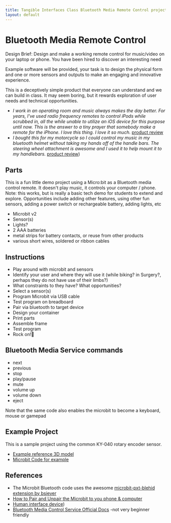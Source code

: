 ```yaml
---
title: Tangible Interfaces Class Bluetooth Media Remote Control project
layout: default
---
```


# Bluetooth Media Remote Control

Design Brief: Design and make a working remote control for music/video on your laptop or phone. You have been hired to discover an interesting need

Example software will be provided, your task is to design the physical form and one or more sensors and outputs to make an engaging and innovative experience.

This is a deceptively simple product that everyone can understand and we can build in class. It may seem boring, but it rewards exploration of user needs and technical opportunities.

- _I work in an operating room and music always makes the day better. For years, I've used radio frequency remotes to control iPods while scrubbed in, all the while unable to utilize an iOS device for this purpose until now. This is the answer to a tiny prayer that somebody make a remote for the iPhone. I love this thing. I love it so much._ [product review](https://www.amazon.com/Satechi-Bluetooth-Button-Media-Compatible/dp/B00RM75NL0)
- _I bought this for my motorcycle so I could control my music in my bluetooth helmet without taking my hands off of the handle bars. The steering wheel attachment is awesome and I used it to help mount it to my handlebars._ [product review](https://www.amazon.com/Satechi-Bluetooth-Button-Media-Compatible/dp/B00RM75NL0))

## Parts

This is a fun little demo project using a Micro:bit as a Bluetooth media control remote. It doesn't play music, it controls your computer / phone. Note: this works, but is really a basic tech demo for students to extend and explore. Opportunities include adding other features, using other fun sensors, adding a power switch or rechargeable battery, adding lights, etc

- Microbit v2
- Sensor(s)
- Lights?
- 2 AAA batteries
- metal strips for battery contacts, or reuse from other products
- various short wires, soldered or ribbon cables

## Instructions

- Play around with microbit and sensors
- Identify your user and where they will use it (while biking? in Surgery?, perhaps they do not have use of their limbs?)
- What constraints to they have? What opportunities?
- Select a sensor(s)
- Program Microbit via USB cable
- Test program on breadboard
- Pair via bluetooth to target device
- Design your container
- Print parts
- Assemble frame
- Test program
- Rock on!🤘

## Bluetooth Media Service commands

- next
- previous
- stop
- play/pause
- mute
- volume up
- volume down
- eject

Note that the same code also enables the microbit to become a keyboard, mouse or gamepad

## Example Project

This is a sample project using the common KY-040 rotary encoder sensor.

- [Example reference 3D model](https://www.thingiverse.com/thing:7057254)
- [Microbit Code for example](https://makecode.microbit.org/S63332-71073-18456-31510)

## References

- The Microbit Bluetooth code uses the awesome [microbit-pxt-blehid extension by bsiever](https://github.com/bsiever/microbit-pxt-blehid)
- [How to Pair and Unpair the Microbit to you phone & computer](https://bsiever.github.io/microbit-pxt-blehid/#2-have-your-device-connect-to-the-microbit)
- [Human interface device](https://en.wikipedia.org/wiki/Human_interface_device))
- [Bluetooth Media Control Service Official Docs](https://www.bluetooth.com/wp-content/uploads/Files/Specification/HTML/35697-MCS-html5/out/en/index-en.html) -not very beginner friendly
